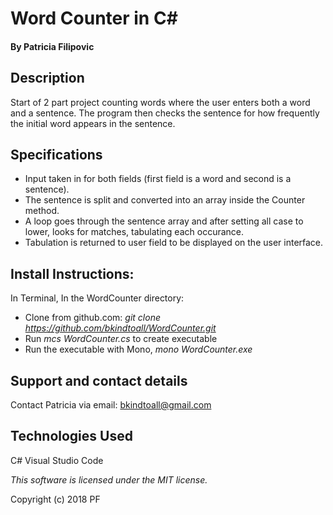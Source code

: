 # Word Counter in C#

#### By Patricia Filipovic

## Description
Start of 2 part project counting words where the user enters both a word and a sentence. The program then checks the  sentence for how frequently the initial word appears in the sentence. 

## Specifications

* Input taken in for both fields (first field is a word and second is a sentence). 
* The sentence is split and converted into an array inside the Counter method. 
* A loop goes through the sentence array and after setting all case to lower, looks for matches, tabulating each occurance. 
* Tabulation is returned to user field to be displayed on the user interface.
 
## Install Instructions:

In Terminal, In the WordCounter directory:
- Clone from github.com: _git clone https://github.com/bkindtoall/WordCounter.git_
- Run _mcs WordCounter.cs_ to create executable
- Run the executable with Mono, _mono WordCounter.exe_

## Support and contact details

Contact Patricia via email: bkindtoall@gmail.com

## Technologies Used

C#
Visual Studio Code

*This software is licensed under the MIT license.*

Copyright (c) 2018 PF
